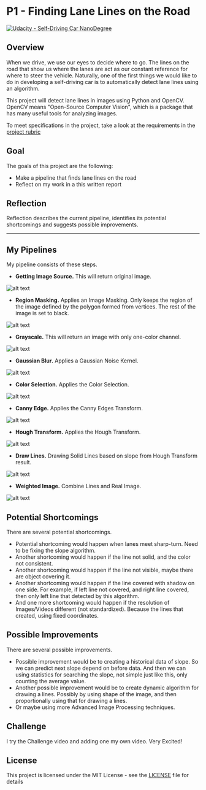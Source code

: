 # **P1 - Finding Lane Lines on the Road** 
[![Udacity - Self-Driving Car NanoDegree](https://s3.amazonaws.com/udacity-sdc/github/shield-carnd.svg)](http://www.udacity.com/drive)

Overview
---

When we drive, we use our eyes to decide where to go.  The lines on the road that show us where the lanes are act as our constant reference for where to steer the vehicle.  Naturally, one of the first things we would like to do in developing a self-driving car is to automatically detect lane lines using an algorithm.

This project will detect lane lines in images using Python and OpenCV.  OpenCV means "Open-Source Computer Vision", which is a package that has many useful tools for analyzing images.

To meet specifications in the project, take a look at the requirements in the [project rubric](https://review.udacity.com/#!/rubrics/322/view)

Goal
---

The goals of this project are the following:
* Make a pipeline that finds lane lines on the road
* Reflect on my work in a this written report

Reflection
---

Reflection describes the current pipeline, identifies its potential shortcomings and suggests possible improvements.

[//]: # (Image References)
[pipe0]: ./pipelines/whiteCarLaneSwitch_0_original.jpg "Getting Image Source"
[pipe1]: ./pipelines/whiteCarLaneSwitch_1_masked.jpg "Region Masking"
[pipe2]: ./pipelines/whiteCarLaneSwitch_2_grayscale.jpg "Grayscale"
[pipe3]: ./pipelines/whiteCarLaneSwitch_3_blurred.jpg "Gaussian Blur"
[pipe4]: ./pipelines/whiteCarLaneSwitch_4_col_sel.jpg "Color Selection"
[pipe5]: ./pipelines/whiteCarLaneSwitch_5_canny.jpg "Canny Edge"
[pipe6]: ./pipelines/whiteCarLaneSwitch_6_houghed.jpg "Hough Transform"
[pipe7]: ./pipelines/whiteCarLaneSwitch_7_lines.jpg "Draw Lines"
[pipe8]: ./pipelines/whiteCarLaneSwitch_8_final.jpg "Weighted Image"

--- 

## My Pipelines

My pipeline consists of these steps.
* **Getting Image Source.** This will return original image.

![alt text][pipe0]

* **Region Masking.** Applies an Image Masking. Only keeps the region of the image defined by the polygon formed from vertices. The rest of the image is set to black.

![alt text][pipe1]

* **Grayscale.** This will return an image with only one-color channel.

![alt text][pipe2]

* **Gaussian Blur.** Applies a Gaussian Noise Kernel.

![alt text][pipe3]

* **Color Selection.** Applies the Color Selection.

![alt text][pipe4]

* **Canny Edge.** Applies the Canny Edges Transform.

![alt text][pipe5]

* **Hough Transform.** Applies the Hough Transform.

![alt text][pipe6]

* **Draw Lines.** Drawing Solid Lines based on slope from Hough Transform result.

![alt text][pipe7]

* **Weighted Image.** Combine Lines and Real Image.

![alt text][pipe8]

## Potential Shortcomings

There are several potential shortcomings.
* Potential shortcoming would happen when lanes meet sharp-turn. Need to be fixing the slope algorithm. 
* Another shortcoming would happen if the line not solid, and the color not consistent.
* Another shortcoming would happen if the line not visible, maybe there are object covering it.
* Another shortcoming would happen if the line covered with shadow on one side. For example, if left line not covered, and right line covered, then only left line that detected by this algorithm.
* And one more shortcoming would happen if the resolution of Images/Videos different (not standardized). Because the lines that created, using fixed coordinates.



## Possible Improvements

There are several possible improvements.
* Possible improvement would be to creating a historical data of slope. So we can predict next slope depend on before data. And then we can using statistics for searching the slope, not simple just like this, only counting the average value.
* Another possible improvement would be to create dynamic algorithm for drawing a lines. Possibly by using shape of the image, and then proportionally using that for drawing a lines.
* Or maybe using more Advanced Image Processing techniques.


## Challenge

I try the Challenge video and adding one my own video. Very Excited!


## License
This project is licensed under the MIT License - see the [LICENSE](LICENSE) file for details
